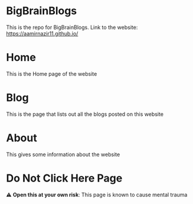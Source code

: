 # BigBrainBlogs
This is the repo for BigBrainBlogs. Link to the website: https://aamirnazir11.github.io/

# Home
This is the Home page of the website

# Blog
This is the page that lists out all the blogs posted on this website

# About
This gives some information about the website 

# Do Not Click Here Page
:warning: **Open this at your own risk**: This page is known to cause mental trauma



